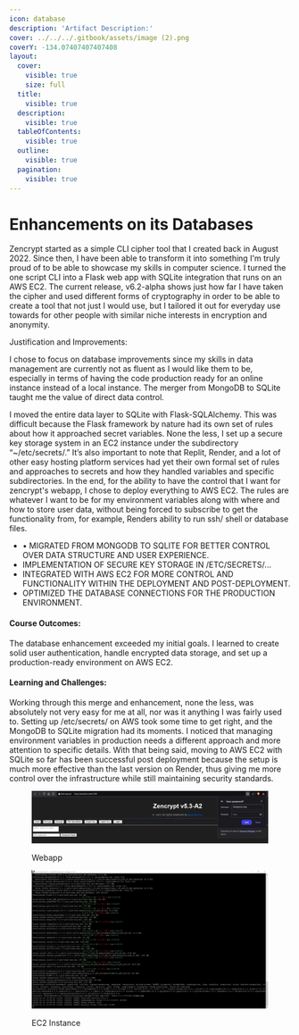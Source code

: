```yaml
---
icon: database
description: 'Artifact Description:'
cover: ../../../.gitbook/assets/image (2).png
coverY: -134.07407407407408
layout:
  cover:
    visible: true
    size: full
  title:
    visible: true
  description:
    visible: true
  tableOfContents:
    visible: true
  outline:
    visible: true
  pagination:
    visible: true
---
```


# Enhancements on its Databases

Zencrypt started as a simple CLI cipher tool that I created back in August 2022. Since then, I have been able to transform it into something I'm truly proud of to be able to showcase my skills in computer science. I turned the one script CLI into a Flask web app with SQLite integration that runs on an AWS EC2. The current release, v6.2-alpha shows just how far I have taken the cipher and used different forms of cryptography in order to be able to create a tool that not just I would use, but I tailored it out for everyday use towards for other people with similar niche interests in encryption and anonymity.

Justification and Improvements:

I chose to focus on database improvements since my skills in data management are currently not as fluent as I would like them to be, especially in terms of having the code production ready for an online instance instead of a local instance. The merger from MongoDB to SQLite taught me the value of direct data control.

I moved the entire data layer to SQLite with Flask-SQLAlchemy. This was difficult because the Flask framework by nature had its own set of rules about how it approached secret variables. None the less, I set up a secure key storage system in an EC2 instance under the subdirectory “\~/etc/secrets/.” It’s also important to note that Replit, Render, and a lot of other easy hosting platform services had yet their own formal set of rules and approaches to secrets and how they handled variables and specific subdirectories. In the end, for the ability to have the control that I want for zencrypt's webapp, I chose to deploy everything to AWS EC2. The rules are whatever I want to be for my environment variables along with where and how to store user data, without being forced to subscribe to get the functionality from, for example, Renders ability to run ssh/ shell or database files.

* • MIGRATED FROM MONGODB TO SQLITE FOR BETTER CONTROL OVER DATA STRUCTURE AND USER EXPERIENCE.
* IMPLEMENTATION OF SECURE KEY STORAGE IN /ETC/SECRETS/...
* INTEGRATED WITH AWS EC2 FOR MORE CONTROL AND FUNCTIONALITY WITHIN THE DEPLOYMENT AND POST-DEPLOYMENT.
* OPTIMIZED THE DATABASE CONNECTIONS FOR THE PRODUCTION ENVIRONMENT.

#### Course Outcomes:

The database enhancement exceeded my initial goals. I learned to create solid user authentication, handle encrypted data storage, and set up a production-ready environment on AWS EC2.

#### Learning and Challenges:

Working through this merge and enhancement, none the less, was absolutely not very easy for me at all, nor was it anything I was fairly used to. Setting up /etc/secrets/ on AWS took some time to get right, and the MongoDB to SQLite migration had its moments. I noticed that managing environment variables in production needs a different approach and more attention to specific details. With that being said, moving to AWS EC2 with SQLite so far has been successful post deployment because the setup is much more effective than the last version on Render, thus giving me more control over the infrastructure while still maintaining security standards.

<figure><img src="../../../.gitbook/assets/image (2).png" alt=""><figcaption><p>Webapp</p></figcaption></figure>

<figure><img src="../../../.gitbook/assets/image (3).png" alt=""><figcaption><p>EC2 Instance</p></figcaption></figure>
